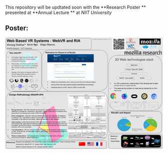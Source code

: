 This repository will be updtated soon with the **Research Poster ** presented at **Annual Lecture ** at *NIIT University* 


## Poster:

<img src ="2.JPG" />
